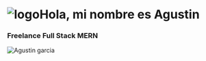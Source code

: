 # ![logo](https://user-images.githubusercontent.com/66225450/121900985-6730ac00-ccfc-11eb-9ad7-2c57f2d1a479.png)Hola, mi nombre es Agustin
### Freelance Full Stack MERN
![Agustin garcia](https://user-images.githubusercontent.com/66225450/121905178-3fdbde00-cd00-11eb-9fa7-555e9d799d25.png)


